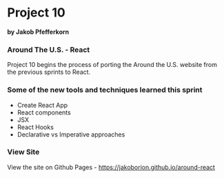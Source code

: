 # Project 10

**by Jakob Pfefferkorn**

### Around The U.S. - React

Project 10 begins the process of porting the Around the U.S. website from the previous sprints to React. 

### Some of the new tools and techniques learned this sprint

* Create React App
* React components
* JSX
* React Hooks
* Declarative vs Imperative approaches

### View Site

View the site on Github Pages - https://jakoborion.github.io/around-react


